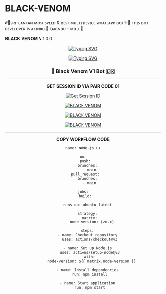 # BLACK-VENOM
💕🥰ꜱʀɪ-ʟᴀɴᴋᴀɴ ᴍᴏꜱᴛ ꜱᴘᴇᴇᴅ &amp; ʙᴇꜱᴛ ᴍᴜʟᴛɪ ᴅᴇᴠɪᴄᴇ ᴡʜᴀᴛꜱᴀᴘᴘ ʙᴏᴛ.✨🌷 ᴛʜɪꜱ ʙᴏᴛ ᴅᴇᴠᴇʟᴏᴘᴇʀ ɪꜱ ᴀᴋɪɴᴅᴜ.💝 (ᴀᴋɪɴᴅᴜ - ᴍᴅ ) 🧬

𝐁𝐋𝐀𝐂𝐊 𝐕𝐄𝐍𝐎𝐌 𝐕 1.0.0

<div align="center">


[![Typing SVG](https://readme-typing-svg.demolab.com?font=Fira+Code&letterSpacing=B&pause=1000&color=0061F7&background=FFFFFF&center=true&vCenter=true&random=true&width=435&lines=THE+VENOM+MD+CREATED+BY+AKINDU;Please+Don't+Change+Anything+Here+❤️)](https://git.io/typing-svg)


 [![Typing SVG](https://readme-typing-svg.herokuapp.com?font=Rockstar-ExtraBold&color=F01&lines=BLACK+VENOM+V1+ＷＨＡＴＳＡＰＰ+ＢＯＴ)](https://git.io/typing-svg)





<!-- markdownlint-disable MD033 MD041 -->
<p align="center">
  <h3 align="center"> 🧬 Black Venom V1 Bot 🇱🇰 </h3>
</p>




<hr>
<b>GET SESSION ID VIA PAIR CODE 01</b>

<a href='https://pair-code-production.up.railway.app/' target="_blank"><img alt='Get Session ID' src='https://img.shields.io/badge/Click here to get your session id-blue?style=for-the-badge&logo=opencv&logoColor=white'/></a>





[![BLACK VENOM](https://img.shields.io/badge/black_venom_deploy_on_railway-0B0D0E?style=for-the-badge&logo=railway&logoColor=white&buttcode=1n2i3m4a)](https://railway.app?referralCode=queen-elisa)
   
[![BLACK VENOM](https://img.shields.io/badge/black_venom__deploy_on_replit-F26207?style=for-the-badge&logo=replit&logoColor=white&buttcode=1n2i3m4a)](https://replit.com/)
   
[![BLACK VENOM](https://img.shields.io/badge/black_venom__deploy_on_render-000000?style=for-the-badge&logo=render&logoColor=white&buttcode=1n2i3m4a)](https://docs.render.com/free)

<hr>

<b>COPY WORKFLOW CODE</b></br>
```
name: Node.js CI

on:
  push:
    branches:
      - main
  pull_request:
    branches:
      - main

jobs:
  build:

    runs-on: ubuntu-latest

    strategy:
      matrix:
        node-version: [20.x]

    steps:
    - name: Checkout repository
      uses: actions/checkout@v3

    - name: Set up Node.js
      uses: actions/setup-node@v3
      with:
        node-version: ${{ matrix.node-version }}

    - name: Install dependencies
      run: npm install

    - name: Start application
      run: npm start
```
